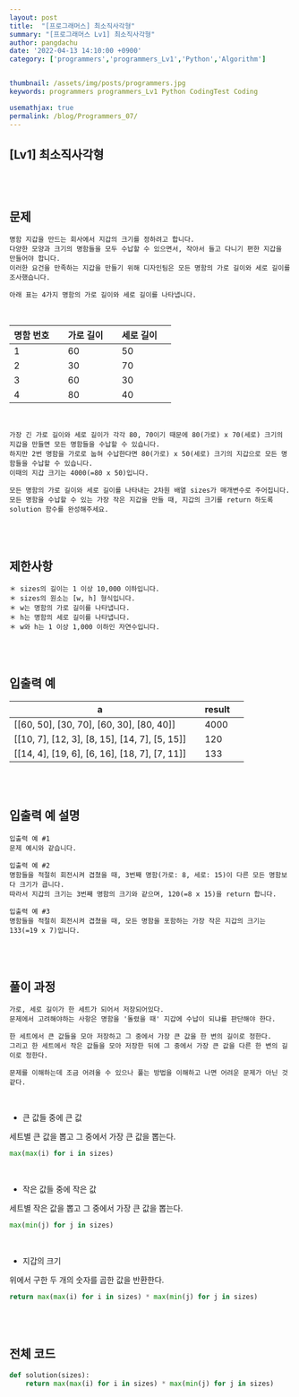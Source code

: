 ```yaml
---
layout: post
title:  "[프로그래머스] 최소직사각형"
summary: "[프로그래머스 Lv1] 최소직사각형"
author: pangdachu
date: '2022-04-13 14:10:00 +0900'
category: ['programmers','programmers_Lv1','Python','Algorithm']


thumbnail: /assets/img/posts/programmers.jpg
keywords: programmers programmers_Lv1 Python CodingTest Coding

usemathjax: true
permalink: /blog/Programmers_07/
---
```


## [Lv1] 최소직사각형
<br>
<br>


문제
---------
```
명함 지갑을 만드는 회사에서 지갑의 크기를 정하려고 합니다.            
다양한 모양과 크기의 명함들을 모두 수납할 수 있으면서, 작아서 들고 다니기 편한 지갑을 만들어야 합니다.         
이러한 요건을 만족하는 지갑을 만들기 위해 디자인팀은 모든 명함의 가로 길이와 세로 길이를 조사했습니다.         
              
아래 표는 4가지 명함의 가로 길이와 세로 길이를 나타냅니다.                                                    
```


<br>

|명함 번호&nbsp;&nbsp;&nbsp;&nbsp;|가로 길이&nbsp;&nbsp;&nbsp;&nbsp;|세로 길이&nbsp;&nbsp;&nbsp;&nbsp;|        
|---------|---------|---------|                 
|  1  |  60  |  50  |           
|  2  |  30  |  70  |               
|  3  |  60  |  30  |               
|  4  |  80  |  40  |     

<br>


```
가장 긴 가로 길이와 세로 길이가 각각 80, 70이기 때문에 80(가로) x 70(세로) 크기의 지갑을 만들면 모든 명함들을 수납할 수 있습니다.          
하지만 2번 명함을 가로로 눕혀 수납한다면 80(가로) x 50(세로) 크기의 지갑으로 모든 명함들을 수납할 수 있습니다.           
이때의 지갑 크기는 4000(=80 x 50)입니다.
                     
모든 명함의 가로 길이와 세로 길이를 나타내는 2차원 배열 sizes가 매개변수로 주어집니다.        
모든 명함을 수납할 수 있는 가장 작은 지갑을 만들 때, 지갑의 크기를 return 하도록 solution 함수를 완성해주세요.                                                                   
```

<br>
<br>

제한사항
---------
```
＊ sizes의 길이는 1 이상 10,000 이하입니다.
＊ sizes의 원소는 [w, h] 형식입니다.
＊ w는 명함의 가로 길이를 나타냅니다.
＊ h는 명함의 세로 길이를 나타냅니다.
＊ w와 h는 1 이상 1,000 이하인 자연수입니다.   
```


<br>
<br>

입출력 예
---------

|a&nbsp;&nbsp;&nbsp;&nbsp;|result&nbsp;&nbsp;&nbsp;&nbsp;|          
|---------|---------|
|  [[60, 50], [30, 70], [60, 30], [80, 40]]  &nbsp;&nbsp;&nbsp;|  4000  | 
|  [[10, 7], [12, 3], [8, 15], [14, 7], [5, 15]]  &nbsp;&nbsp;&nbsp;|  120  |
|  [[14, 4], [19, 6], [6, 16], [18, 7], [7, 11]]  &nbsp;&nbsp;&nbsp;|  133  |   

<br>
<br>

입출력 예 설명
---------
```
입출력 예 #1         
문제 예시와 같습니다.             

입출력 예 #2
명함들을 적절히 회전시켜 겹쳤을 때, 3번째 명함(가로: 8, 세로: 15)이 다른 모든 명함보다 크기가 큽니다.          
따라서 지갑의 크기는 3번째 명함의 크기와 같으며, 120(=8 x 15)을 return 합니다.         
               
입출력 예 #3                
명함들을 적절히 회전시켜 겹쳤을 때, 모든 명함을 포함하는 가장 작은 지갑의 크기는 133(=19 x 7)입니다.        
```
            
<br>
<br>

풀이 과정
---------
```
가로, 세로 길이가 한 세트가 되어서 저장되어있다.                
문제에서 고려해야하는 사항은 명함을 '돌렸을 때' 지갑에 수납이 되냐를 판단해야 한다.             

한 세트에서 큰 값들을 모아 저장하고 그 중에서 가장 큰 값을 한 변의 길이로 정한다.            
그리고 한 세트에서 작은 값들을 모아 저장한 뒤에 그 중에서 가장 큰 값을 다른 한 변의 길이로 정한다.          

문제를 이해하는데 조금 어려울 수 있으나 풀는 방법을 이해하고 나면 어려운 문제가 아닌 것 같다.      
```
<br>

* 큰 값들 중에 큰 값         

세트별 큰 값을 뽑고 그 중에서 가장 큰 값을 뽑는다.                     

```python
max(max(i) for i in sizes)
```
<br>

* 작은 값들 중에 작은 값            

세트별 작은 값을 뽑고 그 중에서 가장 큰 값을 뽑는다.                     

```python
max(min(j) for j in sizes)
```
<br>

* 지갑의 크기                           

위에서 구한 두 개의 숫자를 곱한 값을 반환한다.           

```python
return max(max(i) for i in sizes) * max(min(j) for j in sizes)
```

<br>
<br>

전체 코드
---------
```python
def solution(sizes):
    return max(max(i) for i in sizes) * max(min(j) for j in sizes)
```

